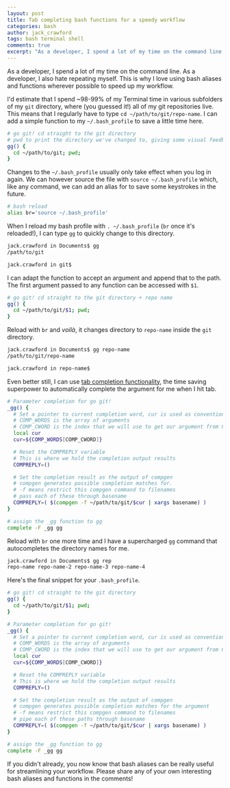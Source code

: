 ```yaml
---
layout: post
title: Tab completing bash functions for a speedy workflow
categories: bash
author: jack_crawford
tags: bash terminal shell
comments: true
excerpt: "As a developer, I spend a lot of my time on the command line. As a developer, I also hate repeating myself. This is why I love using bash aliases and functions wherever possible to speed up my workflow."
---
```


As a developer, I spend a lot of my time on the command line. As a developer, I also hate repeating myself. This is why I love using bash aliases and functions wherever possible to speed up my workflow.

I'd estimate that I spend ~98-99% of my Terminal time in various subfolders of my `git` directory, where (you guessed it!) all of my git repositories live. This means that I regularly have to type `cd ~/path/to/git/repo-name`. I can add a simple function to my `~/.bash_profile` to save a little time here.

```bash
# go git! cd straight to the git directory
# pwd to print the directory we've changed to, giving some visual feedback
gg() {
  cd ~/path/to/git; pwd;
}
```

Changes to the `~/.bash_profile` usually only take effect when you log in again. We can however source the file with `source ~/.bash_profile` which, like any command, we can add an alias for to save some keystrokes in the future.

```bash
# bash reload
alias br='source ~/.bash_profile'
```

When I reload my bash profile with `. ~/.bash_profile` (`br` once it's reloaded!), I can type `gg` to quickly change to this directory.

```bash
jack.crawford in Documents$ gg
/path/to/git

jack.crawford in git$
```

I can adapt the function to accept an argument and append that to the path. The first argument passed to any function can be accessed with `$1`.

```bash
# go git! cd straight to the git directory + repo name
gg() {
  cd ~/path/to/git/$1; pwd;
}
```

Reload with `br` and _voilà_, it changes directory to `repo-name` inside the `git` directory.

```bash
jack.crawford in Documents$ gg repo-name
/path/to/git/repo-name

jack.crawford in repo-name$
```

Even better still, I can use [tab completion functionality](http://www.tldp.org/LDP/abs/html/tabexpansion.html), the time saving superpower to automatically complete the argument for me when I hit tab.

```bash
# Parameter completion for go git!
_gg() {
  # Set a pointer to current completion word, cur is used as convention
  # COMP_WORDS is the array of arguments
  # COMP_CWORD is the index that we will use to get our argument from COMP_WORDS
  local cur
  cur=${COMP_WORDS[COMP_CWORD]}

  # Reset the COMPREPLY variable
  # This is where we hold the completion output results
  COMPREPLY=()

  # Set the completion result as the output of compgen
  # compgen generates possible completion matches for.
  # -f means restrict this compgen command to filenames
  # pass each of these through basename
  COMPREPLY=( $(compgen -f ~/path/to/git/$cur | xargs basename) )
}

# assign the _gg function to gg
complete -F _gg gg
```

Reload with `br` one more time and I have a supercharged `gg` command that autocompletes the directory names for me.

```bash
jack.crawford in Documents$ gg rep
repo-name repo-name-2 repo-name-3 repo-name-4
```

Here's the final snippet for your `.bash_profile`.

```bash
# go git! cd straight to the git directory
gg() {
  cd ~/path/to/git/$1; pwd;
}

# Parameter completion for go git!
_gg() {
  # Set a pointer to current completion word, cur is used as convention
  # COMP_WORDS is the array of arguments
  # COMP_CWORD is the index that we will use to get our argument from COMP_WORDS
  local cur
  cur=${COMP_WORDS[COMP_CWORD]}

  # Reset the COMPREPLY variable
  # This is where we hold the completion output results
  COMPREPLY=()

  # Set the completion result as the output of compgen
  # compgen generates possible completion matches for the argument
  # -f means restrict this compgen command to filenames
  # pipe each of these paths through basename
  COMPREPLY=( $(compgen -f ~/path/to/git/$cur | xargs basename) )
}

# assign the _gg function to gg
complete -F _gg gg
```

If you didn't already, you now know that bash aliases can be really useful for streamlining your workflow. Please share any of your own interesting bash aliases and functions in the comments!
